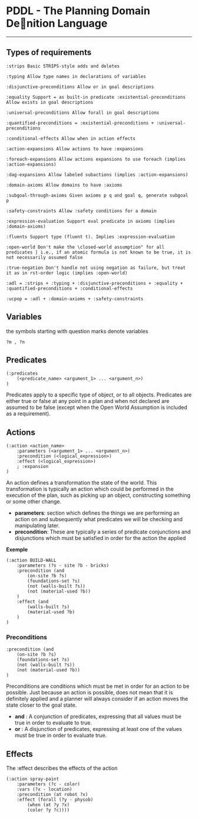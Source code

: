 # PDDL - The Planning Domain Denition Language

---

## Types of requirements 

```PDDL
:strips Basic STRIPS-style adds and deletes 

:typing Allow type names in declarations of variables 

:disjunctive-preconditions Allow or in goal descriptions 

:equality Support = as built-in predicate :existential-preconditions Allow exists in goal descriptions 

:universal-preconditions Allow forall in goal descriptions 

:quantified-preconditions = :existential-preconditions + :universal-preconditions 

:conditional-effects Allow when in action effects 

:action-expansions Allow actions to have :expansions 

:foreach-expansions Allow actions expansions to use foreach (implies :action-expansions) 

:dag-expansions Allow labeled subactions (implies :action-expansions) 

:domain-axioms Allow domains to have :axioms 

:subgoal-through-axioms Given axioms p q and goal q, generate subgoal p 

:safety-constraints Allow :safety conditions for a domain 

:expression-evaluation Support eval predicate in axioms (implies :domain-axioms) 

:fluents Support type (fluent t). Implies :expression-evaluation 

:open-world Don't make the \closed-world assumption" for all predicates | i.e., if an atomic formula is not known to be true, it is not necessarily assumed false 

:true-negation Don't handle not using negation as failure, but treat it as in rst-order logic (implies :open-world) 

:adl = :strips + :typing + :disjunctive-preconditions + :equality + :quantified-preconditions + :conditional-effects 

:ucpop = :adl + :domain-axioms + :safety-constraints
```

## Variables

the symbols starting with question marks denote variables

```
?m , ?n 
```

## Predicates

```
(:predicates
    (<predicate_name> <argument_1> ... <argument_n>)
)
```

Predicates apply to a specific type of object, or to all objects. Predicates are either true or false at any point in a plan and when not declared are assumed to be false (except when the Open World Assumption is included as a requirement).

## Actions

```PDDL
(:action <action_name>
    :parameters (<argument_1> ... <argument_n>)
    :precondition (<logical_expression>)
    :effect (<logical_expression>)
    ; :expansion
)
```

An action defines a transformation the state of the world. This transformation is typically an action which could be performed in the execution of the plan, such as picking up an object, constructing something or some other change.

* **parameters**: section which defines the things we are performing an action on and subsequently what predicates we will be checking and manipulating later.
* **precondition**: These are typically a series of predicate conjunctions and disjunctions which must be satisfied in order for the action the applied

**Exemple**

```
(:action BUILD-WALL
    :parameters (?s - site ?b - bricks)
    :precondition (and
        (on-site ?b ?s)
        (foundations-set ?s)
        (not (walls-built ?s))
        (not (material-used ?b))
    )
    :effect (and
        (walls-built ?s)
        (material-used ?b)
    )
)
```

### Preconditions

```
:precondition (and
    (on-site ?b ?s)
    (foundations-set ?s)
    (not (walls-built ?s))
    (not (material-used ?b))
)
```

Preconditions are conditions which must be met in order for an action to be possible. Just because an action is possible, does not mean that it is definitely applied and a planner will always consider if an action moves the state closer to the goal state.

* **and** : A conjunction of predicates, expressing that all values must be true in order to evaluate to true. 
* **or** : A disjunction of predicates, expressing at least one of the values must be true in order to evaluate true. 

## Effects 

The :effect describes the effects of the action

```
(:action spray-paint
    :parameters (?c - color)
    :vars (?x - location)
    :precondition (at robot ?x)
    :effect (forall (?y - physob)
        (when (at ?y ?x)
        (color ?y ?c))))
```

